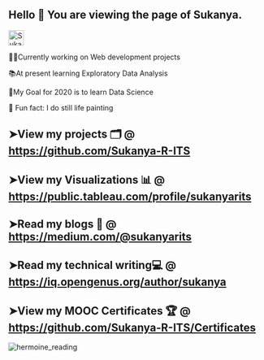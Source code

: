 ## Hello 👋 You are viewing the page of Sukanya.

<a href="https://dev.to/sukanyarits">
  <img src="https://d2fltix0v2e0sb.cloudfront.net/dev-badge.svg" alt="Sukanya's DEV Profile" height="30" width="30">
</a>


 👩‍💻Currently working on Web development projects 
 
📚At present learning Exploratory Data Analysis

🎯My Goal for 2020 is to learn Data Science

🎨 Fun fact: I do still life painting


## ➤View my projects 🗂 @ https://github.com/Sukanya-R-ITS

## ➤View my Visualizations 📊 @ https://public.tableau.com/profile/sukanyarits

## ➤Read my blogs 📖 @ https://medium.com/@sukanyarits

## ➤Read my technical writing💻 @ https://iq.opengenus.org/author/sukanya

## ➤View my MOOC Certificates 🏆 @ https://github.com/Sukanya-R-ITS/Certificates


![hermoine_reading](https://user-images.githubusercontent.com/54338670/92662945-932e8500-f2c5-11ea-8114-49e7392f1d75.gif)



